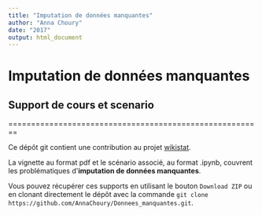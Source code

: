 ```yaml
---
title: "Imputation de données manquantes"
author: "Anna Choury"
date: "2017"
output: html_document
---
```

# Imputation de données manquantes 
## Support de cours et scenario
========================================================

Ce dépôt git contient une contribution au projet <a href="http://wikistat.fr">wikistat</a>. 

La vignette au format pdf et le scénario associé, au format .ipynb, couvrent les problématiques d'**imputation de données manquantes**.

Vous pouvez récupérer ces supports en utilisant le bouton `Download ZIP` ou en clonant directement le dépôt avec la commande `git clone https://github.com/AnnaChoury/Donnees_manquantes.git`.
